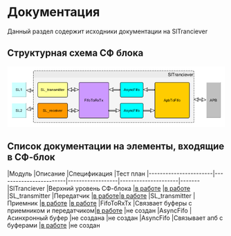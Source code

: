 
# Документация
Данный раздел содержит исходники документации на SlTranciever

## Структурная схема СФ блока
![Структрная схема](../img/SlTrancieverStructure.png)

## Список документации на элементы, входящие в СФ-блок
|Модуль                 |Описание                                   |Спецификация         |Тест план
|-----------------------|------------------------|------------------|---------------------|-------
|SlTranciever           |Верхний уровень СФ-блока                   |[в работе][TopSpec]  |[в работе][TopTest]
|SL_transmitter         |Передатчик                                 |[в работе][TransSpec]|[в работе][TransTest]
|SL_transmitter         |Приемник                                   |[в работе][RecSpec]  |[в работе][RecTest]
|FifoToRxTx             |Связвает буферы с приемником и передатчиком|[в работе][FTRTSpec] |не создан
|AsyncFifo              |Асинхронный буфер                          |не создана           |не создан
|AsyncFifo              |Связывает апб с буферами                   |[в работе][ApbSpec]  |не создан

[TopSpec]: sl_tranciever_spec.adoc
[TopTest]: apb_sl_brdige_test_plan.adoc
[TransSpec]: sl_tx_spec.adoc
[TransTest]: sl_tx_test_plan.adoc
[RecSpec]: sl_rx_spec.adoc
[RecTest]: sl_rx_test_plan.adoc
[FTRTSpec]: fifo_2_rx_tx_spec.adoc
[ApbSpec]: apb_2_fifo_spec.adoc
